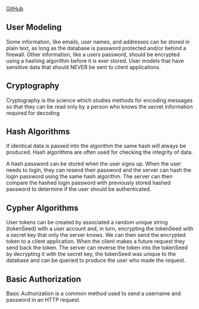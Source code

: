 [GitHub](https://batoolalali.github.io/401-Reading-notes/class11)

## User Modeling

Some information, like emails, user names, and addresses can be stored in plain text, as long as the database is password protected and/or behind a firewall. Other information, like a users password, should be encrypted using a hashing algorithm before it is ever stored. User models that have sensitive data that should NEVER be sent to client applications. 

## Cryptography
Cryptography is the science which studies methods for encoding messages so that they can be read only by a person who knows the secret information required for decoding


## Hash Algorithms
If identical data is passed into the algorithm the same hash will always be produced. Hash algorithms are often used for checking the integrity of data.

A hash password can be stored when the user signs up. When the user needs to login, they can resend their password and the server can hash the login password using the same hash algorithm. The server can then compare the hashed login password with previously stored hashed password to determine if the user should be authenticated.

## Cypher Algorithms
User tokens can be created by associated a random unique string (tokenSeed) with a user account and, in turn, encrypting the tokenSeed with a secret key that only the server knows. We can then send the encrypted token to a client application. When the client makes a future request they send back the token. The server can reverse the token into the tokenSeed by decrypting it with the secret key, the tokenSeed was unique to the database and can be queried to produce the user who made the request.

## Basic Authorization
Basic Authorization is a common method used to send a username and password in an HTTP request. 
